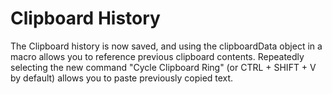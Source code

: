 # Clipboard History

The Clipboard history is now saved, and using the clipboardData object in a macro allows you to reference previous clipboard contents. Repeatedly selecting the new command "Cycle Clipboard Ring" (or CTRL + SHIFT + V by default) allows you to paste previously copied text.
